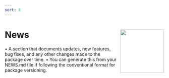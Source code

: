 ```yaml
---
sort: 8
---
```


# News <img src="/assets/images/dfqr_hex.png?raw=true" align="right" height="138" />

•	A section that documents updates, new features, bug fixes, and any other changes made to the package over time.
	•	You can generate this from your NEWS.md file if following the conventional format for package versioning.
